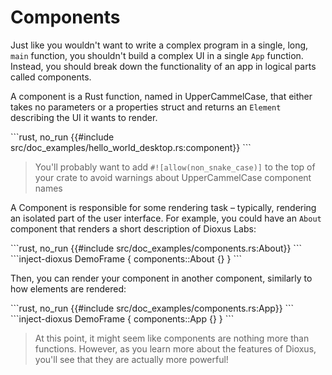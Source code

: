 # Components

Just like you wouldn't want to write a complex program in a single, long, `main` function, you shouldn't build a complex UI in a single `App` function. Instead, you should break down the functionality of an app in logical parts called components.

A component is a Rust function, named in UpperCammelCase, that either takes no parameters or a properties struct and returns an `Element` describing the UI it wants to render.

\```rust, no_run
{{#include src/doc_examples/hello_world_desktop.rs:component}}
\```

> You'll probably want to add `#![allow(non_snake_case)]` to the top of your crate to avoid warnings about UpperCammelCase component names

A Component is responsible for some rendering task – typically, rendering an isolated part of the user interface. For example, you could have an `About` component that renders a short description of Dioxus Labs:

\```rust, no_run
{{#include src/doc_examples/components.rs:About}}
\```
\```inject-dioxus
DemoFrame {
	components::About {}
}
\```

Then, you can render your component in another component, similarly to how elements are rendered:

\```rust, no_run
{{#include src/doc_examples/components.rs:App}}
\```
\```inject-dioxus
DemoFrame {
	components::App {}
}
\```

> At this point, it might seem like components are nothing more than functions. However, as you learn more about the features of Dioxus, you'll see that they are actually more powerful!
